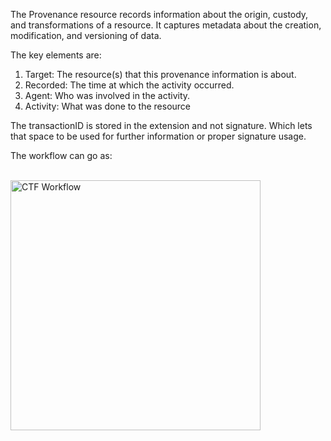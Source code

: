 The Provenance resource records information about the origin, custody, and transformations of a resource. It captures metadata about the creation, modification, and versioning of data.

The key elements are:

1. Target: The resource(s) that this provenance information is about.  
2. Recorded: The time at which the activity occurred.
3. Agent: Who was involved in the activity.
4. Activity: What was done to the resource  

The transactionID is stored in the extension and not signature. Which lets that space to be used for further information or proper signature usage.

The workflow can go as:

<br>
<img src="ctf-example-wf.png" alt="CTF Workflow" style="width: 400px;"/>
<br clear="all"/>
